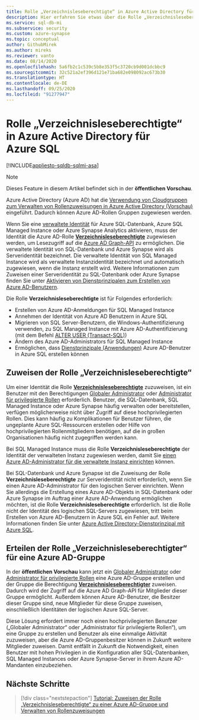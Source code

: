 ```yaml
---
title: Rolle „Verzeichnisleseberechtigte“ in Azure Active Directory für Azure SQL
description: Hier erfahren Sie etwas über die Rolle „Verzeichnisleseberechtigte“ in Azure AD für Azure SQL.
ms.service: sql-db-mi
ms.subservice: security
ms.custom: azure-synapse
ms.topic: conceptual
author: GithubMirek
ms.author: mireks
ms.reviewer: vanto
ms.date: 08/14/2020
ms.openlocfilehash: 5a6fb2c1c539c5b8e353f5c3720cb9d001dcbbc9
ms.sourcegitcommit: 32c521a2ef396d121e71ba682e098092ac673b30
ms.translationtype: HT
ms.contentlocale: de-DE
ms.lasthandoff: 09/25/2020
ms.locfileid: "91277947"
---
```

# <a name="directory-readers-role-in-azure-active-directory-for-azure-sql"></a>Rolle „Verzeichnisleseberechtigte“ in Azure Active Directory für Azure SQL

[!INCLUDE[appliesto-sqldb-sqlmi-asa](../includes/appliesto-sqldb-sqlmi-asa.md)]

> [!NOTE]
> Dieses Feature in diesem Artikel befindet sich in der **öffentlichen Vorschau**.

Azure Active Directory (Azure AD) hat die [Verwendung von Cloudgruppen zum Verwalten von Rollenzuweisungen in Azure Active Directory (Vorschau)](../../active-directory/users-groups-roles/roles-groups-concept.md) eingeführt. Dadurch können Azure AD-Rollen Gruppen zugewiesen werden.

Wenn Sie eine [verwaltete Identität](../../active-directory/managed-identities-azure-resources/overview.md#managed-identity-types) für Azure SQL-Datenbank, Azure SQL Managed Instance oder Azure Synapse Analytics aktivieren, muss der Identität die Azure AD-Rolle [**Verzeichnisleseberechtigte**](../../active-directory/users-groups-roles/directory-assign-admin-roles.md#directory-readers) zugewiesen werden, um Lesezugriff auf die [Azure AD Graph-API](../../active-directory/develop/active-directory-graph-api.md) zu ermöglichen. Die verwaltete Identität von SQL-Datenbank und Azure Synapse wird als Serveridentität bezeichnet. Die verwaltete Identität von SQL Managed Instance wird als verwaltete Instanzidentität bezeichnet und automatisch zugewiesen, wenn die Instanz erstellt wird. Weitere Informationen zum Zuweisen einer Serveridentität zu SQL-Datenbank oder Azure Synapse finden Sie unter [Aktivieren von Dienstprinzipalen zum Erstellen von Azure AD-Benutzern](authentication-aad-service-principal.md#enable-service-principals-to-create-azure-ad-users).

Die Rolle **Verzeichnisleseberechtigte** ist für Folgendes erforderlich:

- Erstellen von Azure AD-Anmeldungen für SQL Managed Instance
- Annehmen der Identität von Azure AD Benutzern in Azure SQL
- Migrieren von SQL Server-Benutzern, die Windows-Authentifizierung verwenden, zu SQL Managed Instance mit Azure AD-Authentifizierung (mit dem Befehl [ALTER USER (Transact-SQL)](https://docs.microsoft.com/sql/t-sql/statements/alter-user-transact-sql?view=azuresqldb-mi-current#d-map-the-user-in-the-database-to-an-azure-ad-login-after-migration))
- Ändern des Azure AD-Administrators für SQL Managed Instance
- Ermöglichen, dass [Dienstprinzipale (Anwendungen)](authentication-aad-service-principal.md) Azure AD-Benutzer in Azure SQL erstellen können

## <a name="assigning-the-directory-readers-role"></a>Zuweisen der Rolle „Verzeichnisleseberechtigte“

Um einer Identität die Rolle [**Verzeichnisleseberechtigte**](../../active-directory/users-groups-roles/directory-assign-admin-roles.md#directory-readers) zuzuweisen, ist ein Benutzer mit den Berechtigungen [Globaler Administrator](../../active-directory/users-groups-roles/directory-assign-admin-roles.md#global-administrator--company-administrator) oder [Administrator für privilegierte Rollen](../../active-directory/users-groups-roles/directory-assign-admin-roles.md#privileged-role-administrator) erforderlich. Benutzer, die SQL-Datenbank, SQL Managed Instance oder Azure Synapse häufig verwalten oder bereitstellen, verfügen möglicherweise nicht über Zugriff auf diese hochprivilegierten Rollen. Dies kann häufig zu Komplikationen für Benutzer führen, die ungeplante Azure SQL-Ressourcen erstellen oder Hilfe von hochprivilegierten Rollenmitgliedern benötigen, auf die in großen Organisationen häufig nicht zugegriffen werden kann.

Bei SQL Managed Instance muss die Rolle **Verzeichnisleseberechtigte** der Identität der verwalteten Instanz zugewiesen werden, damit Sie [einen Azure AD-Administrator für die verwaltete Instanz einrichten](authentication-aad-configure.md#provision-azure-ad-admin-sql-managed-instance) können. 

Bei SQL-Datenbank und Azure Synapse ist die Zuweisung der Rolle **Verzeichnisleseberechtigte** zur Serveridentität nicht erforderlich, wenn Sie einen Azure AD-Administrator für den logischen Server einrichten. Wenn Sie allerdings die Erstellung eines Azure AD-Objekts in SQL-Datenbank oder Azure Synapse im Auftrag einer Azure AD-Anwendung ermöglichen möchten, ist die Rolle **Verzeichnisleseberechtigte** erforderlich. Ist die Rolle nicht der Identität des logischen SQL-Servers zugewiesen, tritt beim Erstellen von Azure AD-Benutzern in Azure SQL ein Fehler auf. Weitere Informationen finden Sie unter [Azure Active Directory-Dienstprinzipal mit Azure SQL](authentication-aad-service-principal.md).

## <a name="granting-the-directory-readers-role-to-an-azure-ad-group"></a>Erteilen der Rolle „Verzeichnisleseberechtigter“ für eine Azure AD-Gruppe

In der **öffentlichen Vorschau** kann jetzt ein [Globaler Administrator](../../active-directory/users-groups-roles/directory-assign-admin-roles.md#global-administrator--company-administrator) oder [Administrator für privilegierte Rollen](../../active-directory/users-groups-roles/directory-assign-admin-roles.md#privileged-role-administrator) eine Azure AD-Gruppe erstellen und der Gruppe die Berechtigung [**Verzeichnisleseberechtigter**](../../active-directory/users-groups-roles/directory-assign-admin-roles.md#directory-readers) zuweisen. Dadurch wird der Zugriff auf die Azure AD Graph-API für Mitglieder dieser Gruppe ermöglicht. Außerdem können Azure AD-Benutzer, die Besitzer dieser Gruppe sind, neue Mitglieder für diese Gruppe zuweisen, einschließlich Identitäten der logischen Azure SQL-Server.

Diese Lösung erfordert immer noch einen hochprivilegierten Benutzer („Globaler Administrator“ oder „Administrator für privilegierte Rollen“), um eine Gruppe zu erstellen und Benutzer als eine einmalige Aktivität zuzuweisen, aber die Azure AD-Gruppenbesitzer können in Zukunft weitere Mitglieder zuweisen. Damit entfällt in Zukunft die Notwendigkeit, einen Benutzer mit hohen Privilegien in die Konfiguration aller SQL-Datenbanken, SQL Managed Instances oder Azure Synapse-Server in ihrem Azure AD-Mandanten einzubeziehen.

## <a name="next-steps"></a>Nächste Schritte

> [!div class="nextstepaction"]
> [Tutorial: Zuweisen der Rolle „Verzeichnisleseberechtigte“ zu einer Azure AD-Gruppe und Verwalten von Rollenzuweisungen](authentication-aad-directory-readers-role-tutorial.md)
